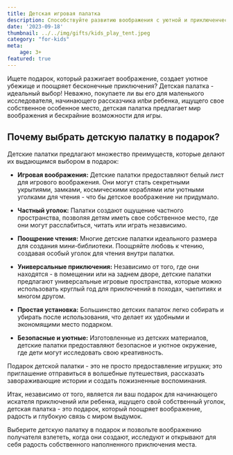 ```yaml
---
title: Детская игровая палатка
description: Способствуйте развитию воображения с уютной и приключенческой детской палаткой.
date: '2023-09-18'
thumbnail: ../../img/gifts/kids_play_tent.jpeg
category: "for-kids"
meta:
    age: 3+
featured: true
---
```

Ищете подарок, который разжигает воображение, создает уютное убежище и поощряет бесконечные приключения? Детская палатка - идеальный выбор! Неважно, покупаете ли вы его для маленького исследователя, начинающего рассказчика илbи ребенка, ищущего свое собственное особенное место, детская палатка предлагает мир воображения и бескрайние возможности для игры.

## Почему выбрать детскую палатку в подарок?

Детские палатки предлагают множество преимуществ, которые делают их выдающимся выбором в подарок:

- **Игровая воображения:** Детские палатки предоставляют белый лист для игрового воображения. Они могут стать секретными укрытиями, замками, космическими кораблями или уютными уголками для чтения - что бы детское воображение ни придумало.

- **Частный уголок:** Палатки создают ощущение частного пространства, позволяя детям иметь свое собственное место, где они могут расслабиться, читать или играть независимо.

- **Поощрение чтения:** Многие детские палатки идеального размера для создания мини-библиотеки. Поощряйте любовь к чтению, создавая особый уголок для чтения внутри палатки.

- **Универсальные приключения:** Независимо от того, где они находятся - в помещении или на заднем дворе, детские палатки предлагают универсальные игровые пространства, которые можно использовать круглый год для приключений в походах, чаепитиях и многом другом.

- **Простая установка:** Большинство детских палаток легко собирать и убирать после использования, что делает их удобными и экономящими место подарком.

- **Безопасные и уютные:** Изготовленные из детских материалов, детские палатки предоставляют безопасное и уютное окружение, где дети могут исследовать свою креативность.

Подарок детской палатки - это не просто предоставление игрушки; это приглашение отправиться в волшебные путешествия, рассказать завораживающие истории и создать пожизненные воспоминания.

Итак, независимо от того, является ли ваш подарок для начинающего искателя приключений или ребенка, ищущего свой собственный уголок, детская палатка - это подарок, который поощряет воображение, радость и глубокую связь с миром выдумок.

Выберите детскую палатку в подарок и позвольте воображению получателя взлететь, когда они создают, исследуют и открывают для себя радость собственного наполненного приключения места.
